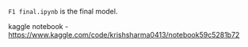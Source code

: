 `F1 final.ipynb` is the final model.

kaggle notebook - https://www.kaggle.com/code/krishsharma0413/notebook59c5281b72